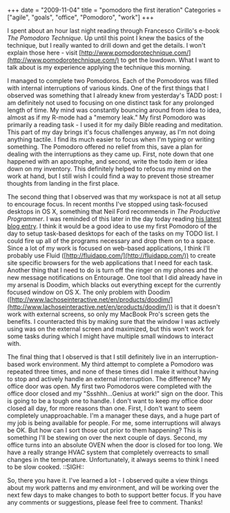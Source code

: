 +++
date = "2009-11-04"
title = "pomodoro the first iteration"
Categories = ["agile", "goals", "office", "Pomodoro", "work"]
+++

I spent about an hour last night reading through Francesco Cirillo's e-book _The Pomodoro Technique_. Up until this point I knew the basics of the technique, but I really wanted to drill down and get the details. I won't explain those here - visit [http://www.pomodorotechnique.com/](http://www.pomodorotechnique.com/) to get the lowdown. What I want to talk about is my experience applying the technique this morning.

I managed to complete two Pomodoros. Each of the Pomodoros was filled with internal interruptions of various kinds. One of the first things that I observed was something that I already knew from yesterday's TADD post: I am definitely not used to focusing on one distinct task for any prolonged length of time. My mind was constantly bouncing around from idea to idea, almost as if my R-mode had a "memory leak." My first Pomodoro was primarily a reading task - I used it for my daily Bible reading and meditation. This part of my day brings it's focus challenges anyway, as I'm not doing anything tactile. I find its much easier to focus when I'm typing or writing something. The Pomodoro offered no relief from this, save a plan for dealing with the interruptions as they came up. First, note down that one happened with an apostrophe, and second, write the todo item or idea down on my inventory. This definitely helped to refocus my mind on the work at hand, but I still wish I could find a way to prevent those streamer thoughts from landing in the first place.

The second thing that I observed was that my workspace is not at all setup to encourage focus. In recent months I've stopped using task-focused desktops in OS X, something that Neil Ford recommends in _The Productive Programmer_. I was reminded of this later in the day today reading [his latest blog entry](http://memeagora.blogspot.com/2009/11/productivity-pron.html). I think it would be a good idea to use my first Pomodoro of the day to setup task-based desktops for each of the tasks on my TODO list. I could fire up all of the programs necessary and drop them on to a space. Since a lot of my work is focused on web-based applications, I think I'll probably use Fluid ([http://fluidapp.com/](http://fluidapp.com/)) to create site specific browsers for the web applications that I need for each task. Another thing that I need to do is turn off the ringer on my phones and the new message notifications on Entourage. One tool that I did already have in my arsenal is Doodim, which blacks out everything except for the currently focused window on OS X. The only problem with Doodim ([http://www.lachoseinteractive.net/en/products/doodim/](http://www.lachoseinteractive.net/en/products/doodim/)) is that it doesn't work with external screens, so only my MacBook Pro's screen gets the benefits. I counteracted this by making sure that the window I was actively using was on the external screen and maximized, but this won't work for some tasks during which I might have multiple small windows to interact with.

The final thing that I observed is that I still definitely live in an interruption-based work environment. My third attempt to complete a Pomodoro was repeated three times, and none of these times did I make it without having to stop and actively handle an external interruption. The difference? My office door was open. My first two Pomodoros were completed with the office door closed and my "Ssshhh...Genius at work!" sign on the door. This is going to be a tough one to handle. I don't want to keep my office door closed all day, for more reasons than one. First, I don't want to seem completely unapproachable. I'm a manager these days, and a huge part of my job is being available for people. For me, some interruptions will always be OK. But how can I sort those out prior to them happening? This is something I'll be stewing on over the next couple of days. Second, my office turns into an absolute OVEN when the door is closed for too long. We have a really strange HVAC system that completely overreacts to small changes in the temperature. Unfortunately, it always seems to think I need to be slow cooked. ::SIGH::

So, there you have it. I've learned a lot - I observed quite a view things about my work patterns and my environment, and will be working over the next few days to make changes to both to support better focus. If you have any comments or suggestions, please feel free to comment. Thanks!
